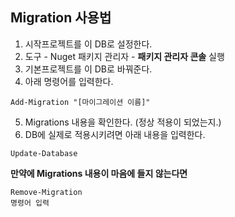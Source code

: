 ﻿## Migration 사용법
1. 시작프로젝트를 이 DB로 설정한다.
2. 도구 - Nuget 패키지 관리자 - **패키지 관리자 콘솔** 실행
3. 기본프로젝트를 이 DB로 바꿔준다.
4. 아래 명령어를 입력한다.

```
Add-Migration "[마이그레이션 이름]"
```
5. Migrations 내용을 확인한다. (정상 적용이 되었는지.)
6. DB에 실제로 적용시키려면 아래 내용을 입력한다.
```
Update-Database
```

**만약에 Migrations 내용이 마음에 들지 않는다면**
```
Remove-Migration
명령어 입력
```
